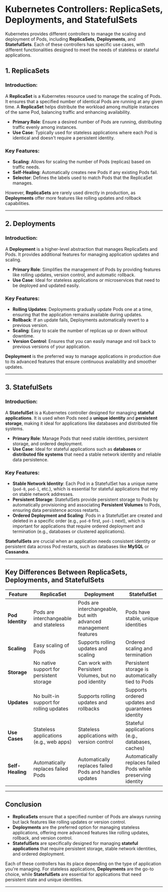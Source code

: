 # Kubernetes Controllers: ReplicaSets, Deployments, and StatefulSets

Kubernetes provides different controllers to manage the scaling and deployment of Pods, including **ReplicaSets**, **Deployments**, and **StatefulSets**. Each of these controllers has specific use cases, with different functionalities designed to meet the needs of stateless or stateful applications.

## 1. **ReplicaSets**

### Introduction:
A **ReplicaSet** is a Kubernetes resource used to manage the scaling of Pods. It ensures that a specified number of identical Pods are running at any given time. A **ReplicaSet** helps distribute the workload among multiple instances of the same Pod, balancing traffic and enhancing availability.

- **Primary Role**: Ensure a desired number of Pods are running, distributing traffic evenly among instances.
- **Use Case**: Typically used for stateless applications where each Pod is identical and doesn't require a persistent identity.

### Key Features:
- **Scaling**: Allows for scaling the number of Pods (replicas) based on traffic needs.
- **Self-Healing**: Automatically creates new Pods if any existing Pods fail.
- **Selector**: Defines the labels used to match Pods that the ReplicaSet manages.

However, **ReplicaSets** are rarely used directly in production, as **Deployments** offer more features like rolling updates and rollback capabilities.

---

## 2. **Deployments**

### Introduction:
A **Deployment** is a higher-level abstraction that manages ReplicaSets and Pods. It provides additional features for managing application updates and scaling.

- **Primary Role**: Simplifies the management of Pods by providing features like rolling updates, version control, and automatic rollback.
- **Use Case**: Ideal for stateless applications or microservices that need to be deployed and updated easily.

### Key Features:
- **Rolling Updates**: Deployments gradually update Pods one at a time, ensuring that the application remains available during updates.
- **Rollback**: If an update fails, Deployments automatically revert to a previous version.
- **Scaling**: Easy to scale the number of replicas up or down without downtime.
- **Version Control**: Ensures that you can easily manage and roll back to previous versions of your application.

**Deployment** is the preferred way to manage applications in production due to its advanced features that ensure continuous availability and smoother updates.

---

## 3. **StatefulSets**

### Introduction:
A **StatefulSet** is a Kubernetes controller designed for managing **stateful applications**. It is used when Pods need a **unique identity** and **persistent storage**, making it ideal for applications like databases and distributed file systems.

- **Primary Role**: Manage Pods that need stable identities, persistent storage, and ordered deployment.
- **Use Case**: Ideal for stateful applications such as **databases** or **distributed file systems** that need a stable network identity and reliable data persistence.

### Key Features:
- **Stable Network Identity**: Each Pod in a StatefulSet has a unique name (`pod-0`, `pod-1`, etc.), which is essential for stateful applications that rely on stable network addresses.
- **Persistent Storage**: StatefulSets provide persistent storage to Pods by automatically provisioning and associating **Persistent Volumes** to Pods, ensuring data persistence across restarts.
- **Ordered Deployment and Scaling**: Pods in a StatefulSet are created and deleted in a specific order (e.g., `pod-0` first, `pod-1` next), which is important for applications that require ordered deployment and termination (e.g., databases or clustered applications).

**StatefulSets** are crucial when an application needs consistent identity or persistent data across Pod restarts, such as databases like **MySQL** or **Cassandra**.

---

## Key Differences Between ReplicaSets, Deployments, and StatefulSets

| Feature           | **ReplicaSet**                          | **Deployment**                              | **StatefulSet**                              |
|-------------------|-----------------------------------------|---------------------------------------------|----------------------------------------------|
| **Pod Identity**  | Pods are interchangeable and stateless | Pods are interchangeable, but with advanced management features | Pods have stable, unique identities          |
| **Scaling**       | Easy scaling of Pods                   | Supports rolling updates and scaling        | Ordered scaling and termination              |
| **Storage**       | No native support for persistent storage | Can work with Persistent Volumes, but no pod identity | Persistent storage is automatically tied to Pods |
| **Updates**       | No built-in support for rolling updates | Supports rolling updates and rollbacks      | Supports ordered updates and guarantees identity |
| **Use Cases**     | Stateless applications (e.g., web apps) | Stateless applications with version control | Stateful applications (e.g., databases, caches) |
| **Self-Healing**  | Automatically replaces failed Pods      | Automatically replaces failed Pods and handles updates | Automatically replaces failed Pods while preserving identity |

---

## Conclusion

- **ReplicaSets** ensure that a specified number of Pods are always running but lack features like rolling updates or version control.
- **Deployments** are the preferred option for managing stateless applications, offering more advanced features like rolling updates, rollback, and version control.
- **StatefulSets** are specifically designed for managing **stateful applications** that require persistent storage, stable network identities, and ordered deployment.

Each of these controllers has its place depending on the type of application you're managing. For stateless applications, **Deployments** are the go-to choice, while **StatefulSets** are essential for applications that need persistent state and unique identities.

---
